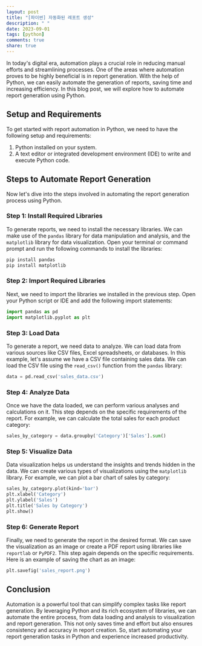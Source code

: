 ```yaml
---
layout: post
title: "[파이썬] 자동화된 레포트 생성"
description: " "
date: 2023-09-01
tags: [python]
comments: true
share: true
---
```


In today's digital era, automation plays a crucial role in reducing manual efforts and streamlining processes. One of the areas where automation proves to be highly beneficial is in report generation. With the help of Python, we can easily automate the generation of reports, saving time and increasing efficiency. In this blog post, we will explore how to automate report generation using Python.

## Setup and Requirements

To get started with report automation in Python, we need to have the following setup and requirements:

1. Python installed on your system.
2. A text editor or integrated development environment (IDE) to write and execute Python code.

## Steps to Automate Report Generation

Now let's dive into the steps involved in automating the report generation process using Python.

### Step 1: Install Required Libraries

To generate reports, we need to install the necessary libraries. We can make use of the `pandas` library for data manipulation and analysis, and the `matplotlib` library for data visualization. Open your terminal or command prompt and run the following commands to install the libraries:

```python
pip install pandas
pip install matplotlib
```

### Step 2: Import Required Libraries

Next, we need to import the libraries we installed in the previous step. Open your Python script or IDE and add the following import statements:

```python
import pandas as pd
import matplotlib.pyplot as plt
```

### Step 3: Load Data

To generate a report, we need data to analyze. We can load data from various sources like CSV files, Excel spreadsheets, or databases. In this example, let's assume we have a CSV file containing sales data. We can load the CSV file using the `read_csv()` function from the `pandas` library:

```python
data = pd.read_csv('sales_data.csv')
```

### Step 4: Analyze Data

Once we have the data loaded, we can perform various analyses and calculations on it. This step depends on the specific requirements of the report. For example, we can calculate the total sales for each product category:

```python
sales_by_category = data.groupby('Category')['Sales'].sum()
```

### Step 5: Visualize Data

Data visualization helps us understand the insights and trends hidden in the data. We can create various types of visualizations using the `matplotlib` library. For example, we can plot a bar chart of sales by category:

```python
sales_by_category.plot(kind='bar')
plt.xlabel('Category')
plt.ylabel('Sales')
plt.title('Sales by Category')
plt.show()
```

### Step 6: Generate Report

Finally, we need to generate the report in the desired format. We can save the visualization as an image or create a PDF report using libraries like `reportlab` or `PyPDF2`. This step again depends on the specific requirements. Here is an example of saving the chart as an image:

```python
plt.savefig('sales_report.png')
```

## Conclusion

Automation is a powerful tool that can simplify complex tasks like report generation. By leveraging Python and its rich ecosystem of libraries, we can automate the entire process, from data loading and analysis to visualization and report generation. This not only saves time and effort but also ensures consistency and accuracy in report creation. So, start automating your report generation tasks in Python and experience increased productivity.